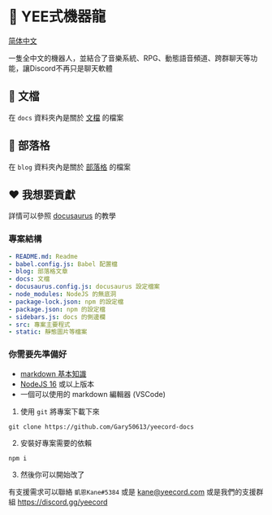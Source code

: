 # 🦖 YEE式機器龍

[简体中文](README-zh_cn.md)

一隻全中文的機器人，並結合了音樂系統、RPG、動態語音頻道、跨群聊天等功能，讓Discord不再只是聊天軟體

## 📖 文檔

在 `docs` 資料夾內是關於 [文檔](https://yeecord.com/docs/) 的檔案

## 📝 部落格

在 `blog` 資料夾內是關於 [部落格](https://yeecord.com/blog/) 的檔案

## ❤️ 我想要貢獻

詳情可以參照 [docusaurus](https://docusaurus.io/) 的教學

### 專案結構

```yaml
- README.md: Readme
- babel.config.js: Babel 配置檔
- blog: 部落格文章
- docs: 文檔
- docusaurus.config.js: docusaurus 設定檔案
- node_modules: NodeJS 的無底洞
- package-lock.json: npm 的設定檔
- package.json: npm 的設定檔
- sidebars.js: docs 的側邊欄
- src: 專案主要程式
- static: 靜態圖片等檔案
```

### 你需要先準備好

- [markdown 基本知識](https://www.casper.tw/development/2019/11/23/ten-mins-learn-markdown/)
- [NodeJS 16](https://nodejs.org/download) 或以上版本
- 一個可以使用的 markdown 編輯器 (VSCode)

1. 使用 `git` 將專案下載下來

```shell
git clone https://github.com/Gary50613/yeecord-docs
```

2. 安裝好專案需要的依賴

```shell
npm i
```

3. 然後你可以開始改了

有支援需求可以聯絡 `凱恩Kane#5384` 或是 [kane@yeecord.com](mailto:kane@yeecord.com) 或是我們的支援群組 https://discord.gg/yeecord
